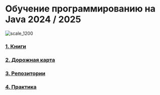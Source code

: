 # Обучение программированию на Java 2024 / 2025

![scale_1200](https://github.com/ArtemA1ekseev/learning-java-2025/assets/113195869/1cf48b67-94ed-40ba-a94d-3fafe570f9f3)

### [1. Книги](https://github.com/ArtemA1ekseev/learning-java-2025/blob/main/Books.md)
### [2. Дорожная карта](https://github.com/ArtemA1ekseev/learning-java-2025/blob/main/DeveloperRoadmaps.md)
### [3. Репозитории](https://github.com/ArtemA1ekseev/learning-java-2025/blob/main/Repositories.md)
### [4. Практика](https://github.com/ArtemA1ekseev/learning-java-2025/blob/main/Practice.md)


